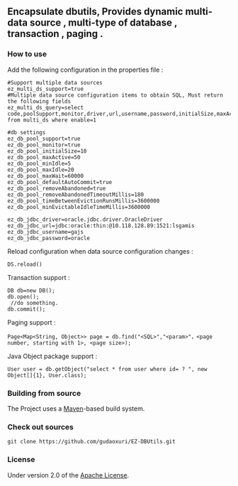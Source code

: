 ## Encapsulate dbutils, Provides dynamic multi-data source , multi-type of database , transaction , paging .

### How to use

Add the following configuration in the properties file  :

    #Support multiple data sources
    ez_multi_ds_support=true
    #Multiple data source configuration items to obtain SQL, Must return the following fields
    ez_multi_ds_query=select code,poolSupport,monitor,driver,url,username,password,initialSize,maxActive,minIdle,maxIdle,maxWait,autoCommit,rmAbandoned,rmAbandonedTimeout,betweenEvictionRuns,minEvictableIdle from multi_ds where enable=1

    #db settings
    ez_db_pool_support=true
    ez_db_pool_monitor=true
    ez_db_pool_initialSize=10
    ez_db_pool_maxActive=50
    ez_db_pool_minIdle=5
    ez_db_pool_maxIdle=20
    ez_db_pool_maxWait=60000
    ez_db_pool_defaultAutoCommit=true
    ez_db_pool_removeAbandoned=true
    ez_db_pool_removeAbandonedTimeoutMillis=180
    ez_db_pool_timeBetweenEvictionRunsMillis=3600000
    ez_db_pool_minEvictableIdleTimeMillis=3600000

    ez_db_jdbc_driver=oracle.jdbc.driver.OracleDriver
    ez_db_jdbc_url=jdbc:oracle:thin:@10.118.128.89:1521:lsgamis
    ez_db_jdbc_username=gajs
    ez_db_jdbc_password=oracle

Reload configuration when data source configuration changes :

    DS.reload()

Transaction support :

    DB db=new DB();
    db.open();
     //do something.
    db.commit();

Paging support :

`Page<Map<String, Object>> page = db.find("<SQL>","<param>"，<page number, starting with 1>, <page size>);`

Java Object package support :

`User user = db.getObject("select * from user where id= ? ", new Object[]{1}, User.class);`

### Building from source
The Project uses a [Maven][]-based build system.

### Check out sources
`git clone https://github.com/gudaoxuri/EZ-DBUtils.git`

### License

Under version 2.0 of the [Apache License][].

[Apache License]: http://www.apache.org/licenses/LICENSE-2.0

[Maven]:http://maven.apache.org/
